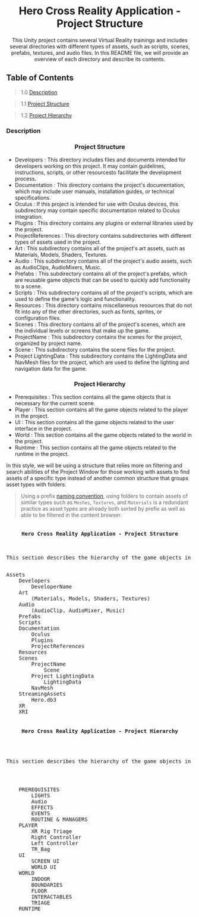 <h1 align="center"> Hero Cross Reality Application - Project Structure </h1>

<p align="center"> This Unity project contains several Virtual Reality trainings and includes several directories with different types of assets, such as scripts, scenes, prefabs, textures, and audio files. In this README file, we will provide an overview of each directory and describe its contents.</p>

## Table of Contents

> 1.0 [Description](#structure-DESCRIPTION)

> 1.1 [Project Structure](#structure-ProjectStructure) 

> 1.2 [Project Hierarchy](#structure-ProjectHierarchy) 

<h3 name="structure-DESCRIPTION">Description</h3>

<h3 align="center">Project Structure</h3>

- Developers :
This directory includes files and documents intended for developers working on this project. It may contain guidelines, instructions, scripts, or other resourcesto facilitate the development process.
- Documentation :
This directory contains the project's documentation, which may include user manuals, installation guides, or technical specifications.
- Oculus :
If this project is intended for use with Oculus devices, this subdirectory may contain specific documentation related to Oculus integration.
- Plugins :
This directory contains any plugins or external libraries used by the project.
- ProjectReferences : 
This directory contains subdirectories with different types of assets used in the project. 
- Art :
This subdirectory contains all of the project's art assets, such as Materials, Models, Shaders, Textures.
- Audio :
This subdirectory contains all of the project's audio assets, such as AudioClips, AudioMixers, Music.
- Prefabs :
This subdirectory contains all of the project's prefabs, which are reusable game objects that can be used to quickly add functionality to a scene.
- Scripts :
This subdirectory contains all of the project's scripts, which are used to define the game's logic and functionality. 
- Resources :
This directory contains miscellaneous resources that do not fit into any of the other directories, such as fonts, sprites, or configuration files.
- Scenes :
This directory contains all of the project's scenes, which are the individual levels or screens that make up the game. 
- ProjectName :
This subdirectory contains the scenes for the project, organized by project name. 
- Scene :
This subdirectory contains the scene files for the project. 
- Project LightingData :
This subdirectory contains the LightingData and NavMesh files for the project, which are used to define the lighting and navigation data for the game.

<h3 align="center">Project Hierarchy</h3>

- Prerequisites :
This section contains all the game objects that is necessary for the current scene.
- Player :
This section contains all the game objects related to the player in the project.
- UI :
This section contains all the game objects related to the user interface in the project.
- World :
This section contains all the game objects related to the world in the project.
- Runtime :
This section contains all the game objects related to the runtime in the project.

In this style, we will be using a structure that relies more on filtering and search abilities of the Project Window for those working with assets to find assets of a specific type instead of another common structure that groups asset types with folders.

> Using a prefix [naming convention](#asset-name-modifiers), using folders to contain assets of similar types such as `Meshes`, `Textures`, and `Materials` is a redundant practice as asset types are already both sorted by prefix as well as able to be filtered in the content browser.
<pre>
<h4 align="center" name="structure-ProjectStructure">Hero Cross Reality Application - Project Structure</h4>
<p align="center">This section describes the hierarchy of the game objects in the Unity project and their prerequisites.</p>
Assets
    Developers
        DeveloperName
    Art
		(Materials, Models, Shaders, Textures)
	Audio
		(AudioClip, AudioMixer, Music)
	Prefabs
	Scripts
	Documentation
		Oculus
		Plugins
		ProjectReferences
	Resources
	Scenes
		ProjectName
			Scene
		Project LightingData
			LightingData
		NavMesh
	StreamingAssets
		Hero.db3
	XR
	XRI

<h4 align="center" name="structure-ProjectHierarchy">Hero Cross Reality Application - Project Hierarchy</h4>

<p align="center">This section describes the hierarchy of the game objects in the Unity project and their prerequisites.</p>

<pre>
	PREREQUISITES
		LIGHTS
		Audio
		EFFECTS
		EVENTS
		ROUTINE & MANAGERS
	PLAYER
		XR Rig Triage
		Right Controller
		Left Controller
		TR_Bag
	UI
		SCREEN UI
		WORLD UI
	WORLD
		INDOOR
		BOUNDARIES
		FLOOR
		INTERACTABLES
		TRIAGE	
	RUNTIME
</pre>

